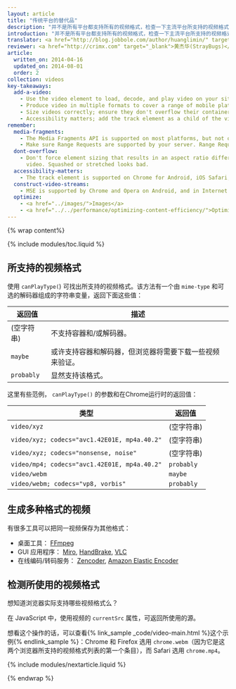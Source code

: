 ```yaml
---
layout: article
title: "传统平台的替代品"
description: "并不是所有平台都支持所有的视频格式，检查一下主流平台所支持的视频格式，并且确保你的视频在这些主流平台中都可以运行。"
introduction: "并不是所有平台都支持所有的视频格式，检查一下主流平台所支持的视频格式，并且确保你的视频在这些主流平台中都可以运行。"
translator: <a href="http://blog.jobbole.com/author/huanglimin/" target="_blank">黄利民</a>
reviewer: <a href="http://crimx.com" target="_blank">黄杰华(StrayBugs)</a>
article:
  written_on: 2014-04-16
  updated_on: 2014-08-01
  order: 2
collection: videos
key-takeaways:
  add-a-video:
    - Use the video element to load, decode, and play video on your site.
    - Produce video in multiple formats to cover a range of mobile platforms.
    - Size videos correctly; ensure they don't overflow their containers.
    - Accessibility matters; add the track element as a child of the video element.
remember:
  media-fragments:
    - The Media Fragments API is supported on most platforms, but not on iOS.
    - Make sure Range Requests are supported by your server. Range Requests are enabled by default on most servers, but some hosting services may turn them off.
  dont-overflow:
    - Don't force element sizing that results in an aspect ratio different from the original
      video. Squashed or stretched looks bad.
  accessibility-matters:
    - The track element is supported on Chrome for Android, iOS Safari, and all current browsers on desktop except Firefox (see <a href="http://caniuse.com/track" title="Track element support status">caniuse.com/track</a>). There are several polyfills available too. We recommend <a href='//www.delphiki.com/html5/playr/' title='Playr track element polyfill'>Playr</a> or <a href='//captionatorjs.com/' title='Captionator track'>Captionator</a>.
  construct-video-streams:
    - MSE is supported by Chrome and Opera on Android, and in Internet Explorer 11 and Chrome for desktop, with support planned for <a href='http://wiki.mozilla.org/Platform/MediaSourceExtensions' title='Firefox Media Source Extensions implementation timeline'>Firefox</a>.
  optimize:
    - <a href="../images/">Images</a>
    - <a href="../../performance/optimizing-content-efficiency/">Optimizing content efficiency</a>
---
```


{% wrap content%}

{% include modules/toc.liquid %}

<style>

  img, video, object {
    max-width: 100%;
  }

  img.center {
    display: block;
    margin-left: auto;
    margin-right: auto;
  }

</style>

## 所支持的视频格式

使用 `canPlayType(`) 可找出所支持的视频格式。该方法有一个由 `mime-type` 和可选的解码器组成的字符串变量，返回下面这些值：

<table class="table">
  <thead>
    <tr>
      <th>返回值</th>
      <th>描述</th>
    </tr>
  </thead>
  <tbody>
    <tr>
      <td data-th="Return value">(空字符串)</td>
      <td data-th="Description">不支持容器和/或解码器。</td>
    </tr>
    <tr>
      <td data-th="Return value"><code>maybe</code></td>
      <td data-th="Description">
        或许支持容器和解码器，但浏览器将需要下载一些视频来验证。
      </td>
    </tr>
    <tr>
      <td data-th="Return value"><code>probably</code></td>
      <td data-th="Description">显然支持该格式。
      </td>
    </tr>
  </tbody>
</table>

这里有些范例， `canPlayType()` 的参数和在Chrome运行时的返回值：


<table class="table">
  <thead>
    <tr>
      <th>类型</th>
      <th>返回值</th>
    </tr>
  </thead>
  <tbody>
    <tr>
      <td data-th="Type"><code>video/xyz</code></td>
      <td data-th="Response">(空字符串)</td>
    </tr>
    <tr>
      <td data-th="Type"><code>video/xyz; codecs="avc1.42E01E, mp4a.40.2"</code></td>
      <td data-th="Response">(空字符串)</td>
    </tr>
    <tr>
      <td data-th="Type"><code>video/xyz; codecs="nonsense, noise"</code></td>
      <td data-th="Response">(空字符串)</td>
    </tr>
    <tr>
      <td data-th="Type"><code>video/mp4; codecs="avc1.42E01E, mp4a.40.2"</code></td>
      <td data-th="Response"><code>probably</code></td>
    </tr>
    <tr>
      <td data-th="Type"><code>video/webm</code></td>
      <td data-th="Response"><code>maybe</code></td>
    </tr>
    <tr>
      <td data-th="Type"><code>video/webm; codecs="vp8, vorbis"</code></td>
      <td data-th="Response"><code>probably</code></td>
    </tr>
  </tbody>
</table>


## 生成多种格式的视频

有很多工具可以把同一视频保存为其他格式：

* 桌面工具： [FFmpeg](//ffmpeg.org/)
* GUI 应用程序： [Miro](//www.mirovideoconverter.com/),
  [HandBrake](//handbrake.fr/), [VLC](//www.videolan.org/)
* 在线编码/转码服务：
  [Zencoder](//en.wikipedia.org/wiki/Zencoder),
  [Amazon Elastic Encoder](//aws.amazon.com/elastictranscoder)

## 检测所使用的视频格式

想知道浏览器实际支持哪些视频格式么？

在 JavaScript 中，使用视频的  `currentSrc` 属性，可返回所使用的源。

想看这个操作的话，可以查看{% link_sample _code/video-main.html %}这个示例{% endlink_sample %}：Chrome 和 Firefox 选用 `chrome.webm`（因为它是这两个浏览器所支持的视频格式列表的第一个条目），而 Safari 选用 `chrome.mp4`。

{% include modules/nextarticle.liquid %}

{% endwrap %}
